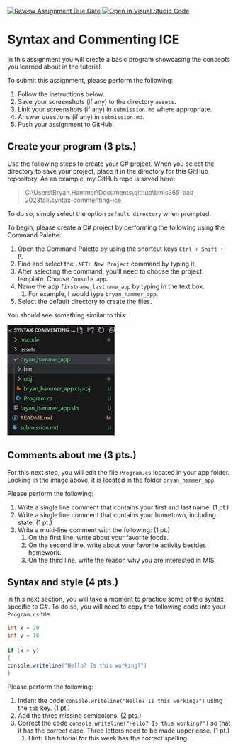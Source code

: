 [![Review Assignment Due Date](https://classroom.github.com/assets/deadline-readme-button-24ddc0f5d75046c5622901739e7c5dd533143b0c8e959d652212380cedb1ea36.svg)](https://classroom.github.com/a/4x3oORCp)
[![Open in Visual Studio Code](https://classroom.github.com/assets/open-in-vscode-718a45dd9cf7e7f842a935f5ebbe5719a5e09af4491e668f4dbf3b35d5cca122.svg)](https://classroom.github.com/online_ide?assignment_repo_id=11696861&assignment_repo_type=AssignmentRepo)
# Syntax and Commenting ICE
In this assignment you will create a basic program showcasing the concepts you learned about in the tutorial.

To submit this assignment, please perform the following:
1. Follow the instructions below.
1. Save your screenshots (if any) to the directory `assets`.
1. Link your screenshots (if any) in `submission.md` where appropriate.
1. Answer questions (if any) in `submission.md`.
1. Push your assignment to GitHub.

## Create your program (3 pts.)
Use the following steps to create your C# project. When you select the directory to save your project, place it in the directory for this GitHub repository. As an example, my GitHub repo is saved here:

> C:\Users\Bryan.Hammer\Documents\github\bmis365-bad-2023fall\syntax-commenting-ice

To do so, simply select the option `default directory` when prompted.

To begin, please create a C# project by performing the following using the Command Palette:
1. Open the Command Palette by using the shortcut keys `Ctrl + Shift + P`.
1. Find and select the `.NET: New Project` command by typing it.
1. After selecting the command, you'll need to choose the project template. Choose `Console app`.
1. Name the app `firstname_lastname_app` by typing in the text box. 
   1. For example, I would type `bryan_hammer_app`.
1. Select the default directory to create the files.

You should see something similar to this:

![successful creation of project](assets/img01.jpg)

## Comments about me (3 pts.)
For this next step, you will edit the file `Program.cs` located in your app folder. Looking in the image above, it is located in the folder `bryan_hammer_app`.

Please perform the following:
1. Write a single line comment that contains your first and last name. (1 pt.)
1. Write a single line comment that contains your hometown, including state. (1 pt.)
1. Write a multi-line comment with the following: (1 pt.)
   1. On the first line, write about your favorite foods.
   1. On the second line, write about your favorite activity besides homework.
   1. On the third line, write the reason why you are interested in MIS.

## Syntax and style (4 pts.)
In this next section, you will take a moment to practice some of the syntax specific to C#. To do so, you will need to copy the following code into your `Program.cs` file.

```C#
int x = 20
int y = 18

if (x > y) 
{
console.writeline("Hello? Is this working?")
}
```

Please perform the following:
1. Indent the code `console.writeline("Hello? Is this working?")` using the `tab` key. (1 pt.)
1. Add the three missing semicolons. (2 pts.)
1. Correct the code `console.writeline("Hello? Is this working?")` so that it has the correct case. Three letters need to be made upper case. (1 pt.)
   1. Hint: The tutorial for this week has the correct spelling.